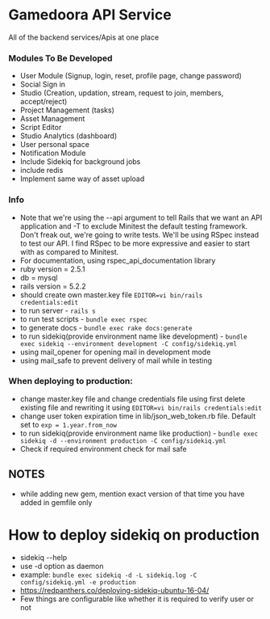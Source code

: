 Gamedoora API Service
=====================

All of the backend services/Apis at one place

### Modules To Be Developed
* User Module (Signup, login, reset, profile page, change password)
* Social Sign in
* Studio (Creation, updation, stream, request to join, members, accept/reject)
* Project Management (tasks) 
* Asset Management
* Script Editor
* Studio Analytics (dashboard)
* User personal space
* Notification Module
* Include Sidekiq for background jobs
* include redis
* Implement same way of asset upload

### Info
* Note that we're using the --api argument to tell Rails that we want an API application and -T to exclude Minitest the default testing framework. Don't freak out, we're going to write tests. We'll be using RSpec instead to test our API. I find RSpec to be more expressive and easier to start with as compared to Minitest.
* For documentation, using rspec_api_documentation library
* ruby version = 2.5.1
* db = mysql
* rails version = 5.2.2
* should create own master.key file ```EDITOR=vi bin/rails credentials:edit```
* to run server - ```rails s```
* to run test scripts - ```bundle exec rspec```
* to generate docs -  ```bundle exec rake docs:generate```
* to run sidekiq(provide environment name like development)  - ```bundle exec sidekiq --environment development -C config/sidekiq.yml```
* using mail_opener for opening mail in development mode
* using mail_safe to prevent delivery of mail while in testing

### When deploying to production:
* change master.key file and change credentials file using first delete existing file and rewriting it using ```EDITOR=vi bin/rails credentials:edit``` 
* change user token expiration time in lib/json_web_token.rb file. Default set to ```exp = 1.year.from_now```
* to run sidekiq(provide environment name like production)  - ```bundle exec sidekiq -d --environment production -C config/sidekiq.yml ```
* Check if required environment check for mail safe


## NOTES
* while adding new gem, mention exact version of that time you have added in gemfile only


# How to deploy sidekiq on production
* sidekiq --help 
* use -d option as daemon
* example: ```bundle exec sidekiq -d -L sidekiq.log -C config/sidekiq.yml -e production```
* https://redpanthers.co/deploying-sidekiq-ubuntu-16-04/
* Few things are configurable like whether it is required to verify user or not